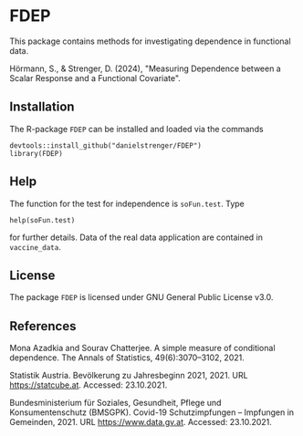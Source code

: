 # FDEP

This package contains methods for investigating dependence in functional data.

Hörmann, S., & Strenger, D. (2024), "Measuring Dependence between a Scalar  Response and a Functional Covariate".

## Installation

The R-package `FDEP` can be installed and loaded via the commands

```
devtools::install_github("danielstrenger/FDEP")
library(FDEP)
```

## Help

The function for the test for independence is `soFun.test`. Type

```
help(soFun.test)
```

for further details. Data of the real data application are contained in `vaccine_data`.

## License

The package `FDEP` is licensed under GNU General Public License v3.0.

## References

Mona Azadkia and Sourav Chatterjee. A simple measure of conditional dependence. The Annals of Statistics, 49(6):3070–3102, 2021.

Statistik Austria. Bevölkerung zu Jahresbeginn 2021, 2021. URL https://statcube.at. Accessed: 23.10.2021.

Bundesministerium für Soziales, Gesundheit, Pflege und Konsumentenschutz (BMSGPK). Covid-19 Schutzimpfungen – Impfungen in Gemeinden, 2021. URL https://www.data.gv.at. Accessed: 23.10.2021.